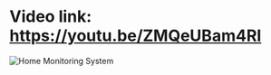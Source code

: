 # Video link: https://youtu.be/ZMQeUBam4RI

![Home Monitoring System](https://github.com/EhabMagdyy/Home-Monitoring/assets/132620660/16e6c0dd-2741-4720-bbd9-e993f540664a)
